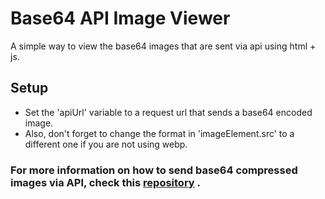 # Base64 API Image Viewer
A simple way to view the base64 images that are sent via api using html + js.

## Setup

   - Set the 'apiUrl' variable to a request url that sends a base64 encoded image.
   - Also, don't forget to change the format in 'imageElement.src' to a different one if you are not using webp.

### For more information on how to send base64 compressed images via API, check this [repository](https://github.com/leonardosblang/python-compressed-image-api) .




